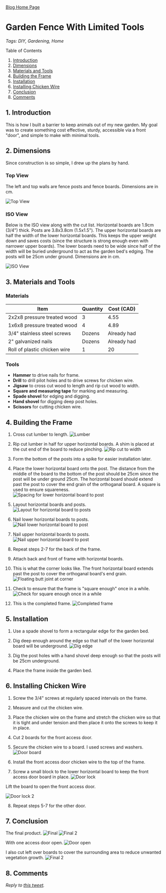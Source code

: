 [Blog Home Page](../../README.md)

# Garden Fence With Limited Tools

_Tags: DIY, Gardening, Home_

Table of Contents
1. [Introduction](#introduction)
2. [Dimensions](#dimensions)
3. [Materials and Tools](#materials)
4. [Building the Frame](#frame)
5. [Installation](#installation)
6. [Installing Chicken Wire](#wire)
7. [Conclusion](#conclusion)
8. [Comments](#comments)

##  1. <a name='introduction'></a>Introduction

This is how I built a barrier to keep animals out of my new garden. My goal was to create something cost effective, sturdy, accessible via a front "door", and simple to make with minimal tools.

## 2. <a name='dimensions'></a>Dimensions

Since construction is so simple, I drew up the plans by hand.

### Top View

The left and top walls are fence posts and fence boards. Dimensions are in cm.

![Top View](top.jpg)

### ISO View

Below is the ISO view along with the cut list. Horizontal boards are 1.9cm (3/4") thick. Posts are 3.8x3.8cm (1.5x1.5"). The upper horizontal boards are half the width of the lower horizontal boards. This keeps the upper weight down and saves costs (since the structure is strong enough even with narrower upper boards). The lower boards need to be wide since half of the width will be buried underground to act as the garden bed's edging. The posts will be 25cm under ground. Dimensions are in cm.

![ISO View](iso.jpg)

## 3. <a name='materials'></a>Materials and Tools

### Materials

| Item                         | Quantity   | Cost (CAD)  |
| ---------------------------- | ---------- | ----------- |
| 2x2x8 pressure treated wood  | 3          | 4.55        |
| 1x6x8 pressure treated wood  | 4          | 4.89        |
| 3/4" stainless steel screws  | Dozens     | Already had |
| 2" galvanized nails          | Dozens     | Already had |
| Roll of plastic chicken wire | 1          | 20          |

### Tools

* **Hammer** to drive nails for frame.
* **Drill** to drill pilot holes and to drive screws for chicken wire.
* **Jigsaw** to cross cut wood to length and rip cut wood to width.
* **Square and measuring tape** for marking and measuring.
* **Spade shovel** for edging and digging.
* **Hand shovel** for digging deep post holes.
* **Scissors** for cutting chicken wire.

## 4. <a name='frame'></a>Building the Frame

1. Cross cut lumber to length.
![Lumber](20200530_121426.jpg)

2. Rip cut lumber in half for upper horizontal boards. A shim is placed at the cut end of the board to reduce pinching.
![Rip cut to width](20200530_130019.jpg)

3. Form the bottom of the posts into a spike for easier installation later.

4. Place the lower horizontal board onto the post. The distance from the  middle of the board to the bottom of the post should be 25cm since the post will be under ground 25cm. The horizontal board should extend past the post to cover the end grain of the orthoganal board. A square is used to ensure squareness.
![Spacing for lower horizontal board to post](20200530_133933.jpg)

5. Layout horizontal boards and posts.
![Layout for horizontal board to posts](20200530_135203.jpg)

6. Nail lower horizontal boards to posts.
![Nail lower horizontal board to post](20200530_135218.jpg)

7. Nail upper horizontal boards to posts.
![Nail upper horizontal board to post](20200530_135221.jpg)

8. Repeat steps 2-7 for the back of the frame.

9. Attach back and front of frame with horizontal boards.

10. This is what the corner looks like. The front horizontal board extends past the post to cover the orthoganal board's end grain.
![Floating butt joint at corner](20200530_163841.jpg)

11. Check to ensure that the frame is "square enough" once in a while.
![Check for square enough once in a while](20200530_163908.jpg)

12. This is the completed frame.
![Completed frame](20200530_164129_2.jpg)

## 5. <a name='installation'></a>Installation

1. Use a spade shovel to form a rectangular edge for the garden bed.

2. Dig deep enough around the edge so that half of the lower horizontal board will be underground.
![Dig edge](20200530_164425.jpg)

3. Dig the post holes with a hand shovel deep enough so that the posts will be 25cm underground.

4. Place the frame inside the garden bed.

## 6. <a name='wire'></a>Installing Chicken Wire

1. Screw the 3/4" screws at regularly spaced intervals on the frame.

2. Measure and cut the chicken wire.

3. Place the chicken wire on the frame and stretch the chicken wire so that it is tight and under tension and then place it onto the screws to keep it in place.

4. Cut 2 boards for the front access door.

5. Secure the chicken wire to a board. I used screws and washers.
![Door board](20200601_210753.jpg)

6. Install the front access door chicken wire to the top of the frame.

7. Screw a small block to the lower horizontal board to keep the front access door board in place.
![Door lock](20200602_083607.jpg)

Lift the board to open the front access door.

![Door lock 2](20200602_083547.jpg)

8. Repeat steps 5-7 for the other door.

## 7. <a name='conclusion'></a>Conclusion

The final product.
![Final](20200602_083513.jpg)
![Final 2](20200603_160828.jpg)

With one access door open.
![Door open](20200603_161642.jpg)

I also cut left over boards to cover the surrounding area to reduce unwanted vegetation growth.
![Final 2](20200602_083622.jpg)

## 8. <a name='comments'></a>Comments

_Reply to [this tweet](https://twitter.com/innochi_mob/status/1269813959860924418)._